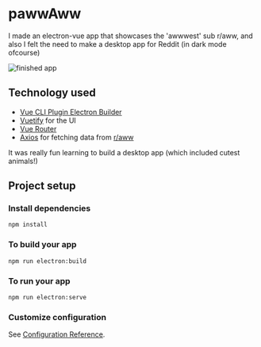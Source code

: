 # pawwAww

I made an electron-vue app that showcases the 'awwwest' sub r/aww, and also I felt the need to make a desktop app for Reddit (in dark mode ofcourse)


![finished app](https://github.com/vibalijoshi/pawwAww/blob/main/gif/reddit_gif.gif)

## Technology used
- [Vue CLI Plugin Electron Builder](https://nklayman.github.io/vue-cli-plugin-electron-builder/)
- [Vuetify](https://vuetifyjs.com/en/) for the UI
- [Vue Router](https://router.vuejs.org/)
- [Axios](https://www.npmjs.com/package/vue-axios) for fetching data from [r/aww](https://reddit.com/r/aww.json)

It was really fun learning to build a desktop app (which included cutest animals!)


## Project setup

### Install dependencies
```
npm install
```

### To build your app
```
npm run electron:build
```
### To run your app
```
npm run electron:serve
```



### Customize configuration
See [Configuration Reference](https://cli.vuejs.org/config/).
